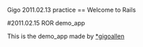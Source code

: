 Gigo 2011.02.13 practice
== Welcome to Rails

#2011.02.15 ROR demo_app

This is the demo_app made by [*gigoallen](http://jjh.csi.ccut.edu.tw)